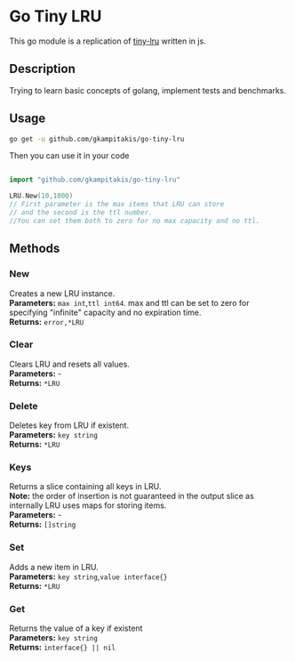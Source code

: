 # Go Tiny LRU

This go module is a replication of [tiny-lru](https://www.npmjs.com/package/tiny-lru) written in js.

## Description

Trying to learn basic concepts of golang, implement tests and benchmarks.

## Usage

```bash
go get -u github.com/gkampitakis/go-tiny-lru
```
Then you can use it in your code 

```go

import "github.com/gkampitakis/go-tiny-lru"

LRU.New(10,1000)
// First parameter is the max items that LRU can store
// and the second is the ttl number. 
//You can set them both to zero for no max capacity and no ttl.
```

## Methods

### New

Creates a new LRU instance. 
<br>
**Parameters:** `max int`,`ttl int64`. max and ttl can be set to zero for 
specifying "infinite" capacity and no expiration time. 
<br>
**Returns:** `error,*LRU`

### Clear

Clears LRU and resets all values. 
<br>
**Parameters:** -
<br>
**Returns:** `*LRU`

### Delete

Deletes key from LRU if existent.
<br>
**Parameters:** `key string`
<br>
**Returns:** `*LRU`

### Keys

Returns a slice containing all keys in LRU.
<br>
**Note:** the order of insertion is not guaranteed in the output slice as internally LRU uses maps for storing items.
<br>
**Parameters:** -
<br>
**Returns:** `[]string`

### Set

Adds a new item in LRU.
<br>
**Parameters:** `key string`,`value interface{}`
<br>
**Returns:** `*LRU`

### Get

Returns the value of a key if existent
<br>
**Parameters:** `key string`
<br>
**Returns:** `interface{} || nil`
